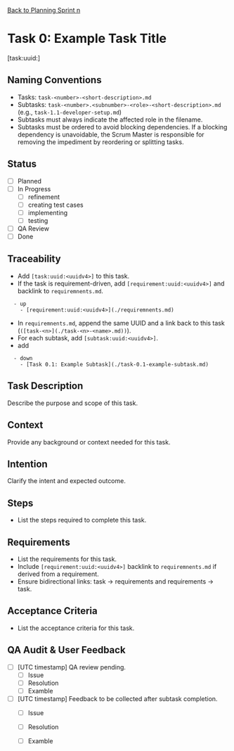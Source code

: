 <!--
SPDX-License-Identifier: AGPL-3.0-only + AI-GPL-Addendum
Copyright (c) 2025 The Web4Articles Authors
Copyleft: See AGPLv3 (./LICENSE) and AI-GPL Addendum (./AI-GPL.md)
Backlinks: /LICENSE , /AI-GPL.md
Use of `scrum.pmo` roles/process docs with AI is subject to AI-GPL copyleft unless dual-licensed.
-->


[Back to Planning Sprint n](./planning.md)

# Task 0: Example Task Title
[task:uuid:<uuidv4>]

## Naming Conventions
- Tasks: `task-<number>-<short-description>.md`
- Subtasks: `task-<number>.<subnumber>-<role>-<short-description>.md` (e.g., `task-1.1-developer-setup.md`)
- Subtasks must always indicate the affected role in the filename.
- Subtasks must be ordered to avoid blocking dependencies. If a blocking dependency is unavoidable, the Scrum Master is responsible for removing the impediment by reordering or splitting tasks.

## Status
- [ ] Planned
- [ ] In Progress
  - [ ] refinement
  - [ ] creating test cases
  - [ ] implementing
  - [ ] testing
- [ ] QA Review
- [ ] Done

## Traceability
- Add `[task:uuid:<uuidv4>]` to this task.
- If the task is requirement-driven, add `[requirement:uuid:<uuidv4>]` and backlink to `requiremnents.md`.
```
  - up
    - [requirement:uuid:<uuidv4>](./requiremnents.md)
```
- In `requiremnents.md`, append the same UUID and a link back to this task (`([task-<n>](./task-<n>-<name>.md))`).
- For each subtask, add `[subtask:uuid:<uuidv4>]`.
- add 
```
  - down
    - [Task 0.1: Example Subtask](./task-0.1-example-subtask.md)
```

  
## Task Description
Describe the purpose and scope of this task.

## Context
Provide any background or context needed for this task.

## Intention
Clarify the intent and expected outcome.

## Steps
- List the steps required to complete this task.

## Requirements
- List the requirements for this task.
 - Include `[requirement:uuid:<uuidv4>]` backlink to `requiremnents.md` if derived from a requirement.
 - Ensure bidirectional links: task → requirements and requirements → task.

## Acceptance Criteria
- List the acceptance criteria for this task.

## QA Audit & User Feedback
- [ ] [UTC timestamp] QA review pending.
  - [ ] Issue
  - [ ] Resolution
  - [ ] Examble
- [ ] [UTC timestamp] Feedback to be collected after subtask completion.
  - [ ] Issue
  - [ ] Resolution
  - [ ] Examble


